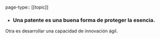 page-type:: [[topic]]
- ### Una patente es una buena forma de proteger la esencia.

Otra es desarrollar una capacidad de innovación ágil.


